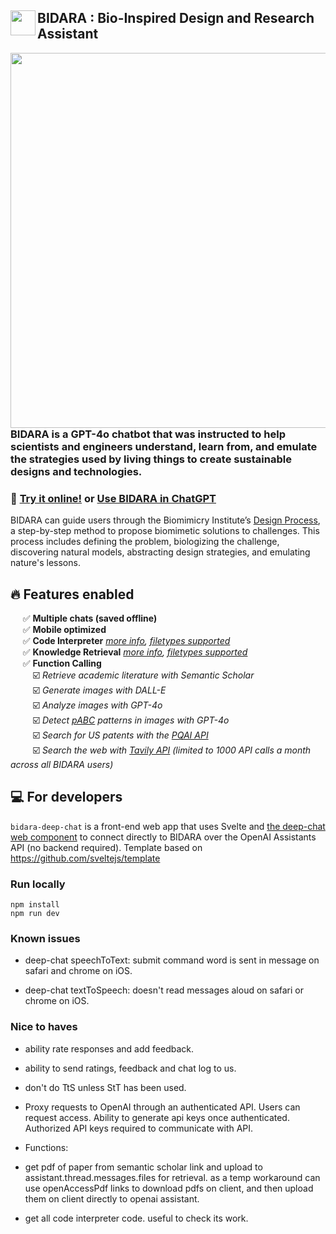 ## <img src="https://github.com/nasa-petal/discord_bot/assets/1322063/c34b5526-7186-43fc-b00a-597ee773ca7b" width="40" align="left"/> BIDARA : Bio-Inspired Design and Research Assistant

<img src="https://github.com/nasa-petal/bidara-deep-chat/assets/1322063/70d336c6-eb53-45cf-b3a1-156d6b479434" width="600" align="right"/>

### BIDARA is a GPT-4o chatbot that was instructed to help scientists and engineers understand, learn from, and emulate the strategies used by living things to create sustainable designs and technologies.

### :rocket: [Try it online!](https://nasa-petal.github.io/bidara-deep-chat/) or [Use BIDARA in ChatGPT](https://github.com/nasa-petal/bidara#use-bidara-in-your-own-chatgpt-session)

BIDARA can guide users through the Biomimicry Institute’s [Design Process](https://toolbox.biomimicry.org/methods/process/), a step-by-step method to propose biomimetic solutions to challenges. This process includes defining the problem, biologizing the challenge, discovering natural models, abstracting design strategies, and emulating nature's lessons.
<br clear="both" />

## :fire: Features enabled

&nbsp;&nbsp;&nbsp;&nbsp; :white_check_mark: **Multiple chats (saved offline)**    
&nbsp;&nbsp;&nbsp;&nbsp; :white_check_mark: **Mobile optimized**    
&nbsp;&nbsp;&nbsp;&nbsp; :white_check_mark: **Code Interpreter** *[more info](https://platform.openai.com/docs/assistants/tools/code-interpreter), [filetypes supported](https://platform.openai.com/docs/assistants/tools/supported-files)*    
&nbsp;&nbsp;&nbsp;&nbsp; :white_check_mark: **Knowledge Retrieval** *[more info](https://platform.openai.com/docs/assistants/tools/knowledge-retrieval), [filetypes supported](https://platform.openai.com/docs/assistants/tools/supported-files)*    
&nbsp;&nbsp;&nbsp;&nbsp; :white_check_mark: **Function Calling**    
&nbsp;&nbsp;&nbsp;&nbsp;&nbsp;&nbsp;&nbsp;&nbsp; :ballot_box_with_check: *Retrieve academic literature with Semantic Scholar*    
&nbsp;&nbsp;&nbsp;&nbsp;&nbsp;&nbsp;&nbsp;&nbsp; :ballot_box_with_check: *Generate images with DALL-E*    
&nbsp;&nbsp;&nbsp;&nbsp;&nbsp;&nbsp;&nbsp;&nbsp; :ballot_box_with_check: *Analyze images with GPT-4o*    
&nbsp;&nbsp;&nbsp;&nbsp;&nbsp;&nbsp;&nbsp;&nbsp; :ballot_box_with_check: *Detect [pABC](https://na2ure.org/patternabc/) patterns in images with GPT-4o*    
&nbsp;&nbsp;&nbsp;&nbsp;&nbsp;&nbsp;&nbsp;&nbsp; :ballot_box_with_check: *Search for US patents with the [PQAI API](https://github.com/pqaidevteam/pqai)*    
&nbsp;&nbsp;&nbsp;&nbsp;&nbsp;&nbsp;&nbsp;&nbsp; :ballot_box_with_check: *Search the web with [Tavily API](https://tavily.com) (limited to 1000 API calls a month across all BIDARA users)*

## :computer: For developers

`bidara-deep-chat` is a front-end web app that uses Svelte and [the deep-chat web component](https://github.com/OvidijusParsiunas/deep-chat) to connect directly to BIDARA over the OpenAI Assistants API (no backend required). Template based on https://github.com/sveltejs/template

### Run locally
```
npm install
npm run dev
```

### Known issues

- deep-chat speechToText: submit command word is sent in message on safari and chrome on iOS.

- deep-chat textToSpeech: doesn't read messages aloud on safari or chrome on iOS.

### Nice to haves

- ability rate responses and add feedback.
- ability to send ratings, feedback and chat log to us.
- don't do TtS unless StT has been used.
- Proxy requests to OpenAI through an authenticated API. Users can request access. Ability to generate api keys once authenticated. Authorized API keys required to communicate with API.

- Functions:

- get pdf of paper from semantic scholar link and upload to assistant.thread.messages.files for retrieval. as a temp workaround can use openAccessPdf links to download pdfs on client, and then upload them on client directly to openai assistant.

- get all code interpreter code. useful to check its work.
